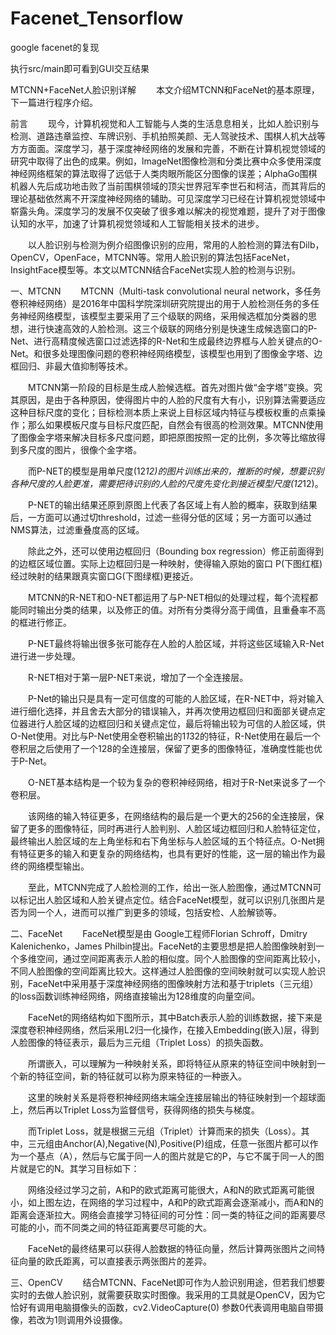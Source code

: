 # Facenet_Tensorflow
google facenet的复现

执行src/main即可看到GUI交互结果

MTCNN+FaceNet人脸识别详解
  本文介绍MTCNN和FaceNet的基本原理，下一篇进行程序介绍。

前言
  现今，计算机视觉和人工智能与人类的生活息息相关，比如人脸识别与检测、道路违章监控、车牌识别、手机拍照美颜、无人驾驶技术、围棋人机大战等方方面面。深度学习，基于深度神经网络的发展和完善，不断在计算机视觉领域的研究中取得了出色的成果。例如，lmageNet图像检测和分类比赛中众多使用深度神经网络框架的算法取得了远低于人类肉眼所能区分图像的误差；AlphaGo围棋机器人先后成功地击败了当前围棋领域的顶尖世界冠军李世石和柯洁，而其背后的理论基础依然离不开深度神经网络的辅助。可见深度学习已经在计算机视觉领域中崭露头角。深度学习的发展不仅突破了很多难以解决的视觉难题，提升了对于图像认知的水平，加速了计算机视觉领域和人工智能相关技术的进步。

  以人脸识别与检测为例介绍图像识别的应用，常用的人脸检测的算法有Dilb，OpenCV，OpenFace，MTCNN等。常用人脸识别的算法包括FaceNet，InsightFace模型等。本文以MTCNN结合FaceNet实现人脸的检测与识别。

一、MTCNN
  MTCNN（Multi-task convolutional neural network，多任务卷积神经网络）是2016年中国科学院深圳研究院提出的用于人脸检测任务的多任务神经网络模型，该模型主要采用了三个级联的网络，采用候选框加分类器的思想，进行快速高效的人脸检测。这三个级联的网络分别是快速生成候选窗口的P-Net、进行高精度候选窗口过滤选择的R-Net和生成最终边界框与人脸关键点的O-Net。和很多处理图像问题的卷积神经网络模型，该模型也用到了图像金字塔、边框回归、非最大值抑制等技术。

  MTCNN第一阶段的目标是生成人脸候选框。首先对图片做“金字塔”变换。究其原因，是由于各种原因，使得图片中的人脸的尺度有大有小，识别算法需要适应这种目标尺度的变化；目标检测本质上来说上目标区域内特征与模板权重的点乘操作；那么如果模板尺度与目标尺度匹配，自然会有很高的检测效果。MTCNN使用了图像金字塔来解决目标多尺度问题，即把原图按照一定的比例，多次等比缩放得到多尺度的图片，很像个金字塔。


  而P-NET的模型是用单尺度(12*12)的图片训练出来的，推断的时候，想要识别各种尺度的人脸更准，需要把待识别的人脸的尺度先变化到接近模型尺度(12*12)。


  P-NET的输出结果还原到原图上代表了各区域上有人脸的概率，获取到结果后，一方面可以通过切threshold，过滤一些得分低的区域；另一方面可以通过NMS算法，过滤重叠度高的区域。

  除此之外，还可以使用边框回归（Bounding box regression）修正前面得到的边框区域位置。实际上边框回归是一种映射，使得输入原始的窗口 P(下图红框) 经过映射的结果跟真实窗口G(下图绿框)更接近。


  MTCNN的R-NET和O-NET都运用了与P-NET相似的处理过程，每个流程都能同时输出分类的结果，以及修正的值。对所有分类得分高于阈值，且重叠率不高的框进行修正。

  P-NET最终将输出很多张可能存在人脸的人脸区域，并将这些区域输入R-Net进行进一步处理。


  R-NET相对于第一层P-NET来说，增加了一个全连接层。


  P-Net的输出只是具有一定可信度的可能的人脸区域，在R-NET中，将对输入进行细化选择，并且舍去大部分的错误输入，并再次使用边框回归和面部关键点定位器进行人脸区域的边框回归和关键点定位，最后将输出较为可信的人脸区域，供O-Net使用。对比与P-Net使用全卷积输出的1*1*32的特征，R-Net使用在最后一个卷积层之后使用了一个128的全连接层，保留了更多的图像特征，准确度性能也优于P-Net。


  O-NET基本结构是一个较为复杂的卷积神经网络，相对于R-Net来说多了一个卷积层。


  该网络的输入特征更多，在网络结构的最后是一个更大的256的全连接层，保留了更多的图像特征，同时再进行人脸判别、人脸区域边框回归和人脸特征定位，最终输出人脸区域的左上角坐标和右下角坐标与人脸区域的五个特征点。O-Net拥有特征更多的输入和更复杂的网络结构，也具有更好的性能，这一层的输出作为最终的网络模型输出。


  至此，MTCNN完成了人脸检测的工作，给出一张人脸图像，通过MTCNN可以标记出人脸区域和人脸关键点定位。结合FaceNet模型，就可以识别几张图片是否为同一个人，进而可以推广到更多的领域，包括安检、人脸解锁等。

二、FaceNet
  FaceNet模型是由 Google工程师Florian Schroff，Dmitry Kalenichenko，James Philbin提出。FaceNet的主要思想是把人脸图像映射到一个多维空间，通过空间距离表示人脸的相似度。同个人脸图像的空间距离比较小，不同人脸图像的空间距离比较大。这样通过人脸图像的空间映射就可以实现人脸识别，FaceNet中采用基于深度神经网络的图像映射方法和基于triplets（三元组）的loss函数训练神经网络，网络直接输出为128维度的向量空间。

  FaceNet的网络结构如下图所示，其中Batch表示人脸的训练数据，接下来是深度卷积神经网络，然后采用L2归一化操作，在接入Embedding(嵌入)层，得到人脸图像的特征表示，最后为三元组（Triplet Loss）的损失函数。


  所谓嵌入，可以理解为一种映射关系，即将特征从原来的特征空间中映射到一个新的特征空间，新的特征就可以称为原来特征的一种嵌入。

  这里的映射关系是将卷积神经网络末端全连接层输出的特征映射到一个超球面上，然后再以Triplet Loss为监督信号，获得网络的损失与梯度。

  而Triplet Loss，就是根据三元组（Triplet）计算而来的损失（Loss）。其中，三元组由Anchor(A),Negative(N),Positive(P)组成，任意一张图片都可以作为一个基点（A），然后与它属于同一人的图片就是它的P，与它不属于同一人的图片就是它的N。其学习目标如下：


  网络没经过学习之前，A和P的欧式距离可能很大，A和N的欧式距离可能很小，如上图左边，在网络的学习过程中，A和P的欧式距离会逐渐减小，而A和N的距离会逐渐拉大。网络会直接学习特征间的可分性：同一类的特征之间的距离要尽可能的小，而不同类之间的特征距离要尽可能的大。

  FaceNet的最终结果可以获得人脸数据的特征向量，然后计算两张图片之间特征向量的欧氏距离，可以直接表示两张图片的差异。

三、OpenCV
  结合MTCNN、FaceNet即可作为人脸识别用途，但若我们想要实时的去做人脸识别，就需要获取实时图像。我采用的工具就是OpenCV，因为它恰好有调用电脑摄像头的函数，cv2.VideoCapture(0) 参数0代表调用电脑自带摄像，若改为1则调用外设摄像。
